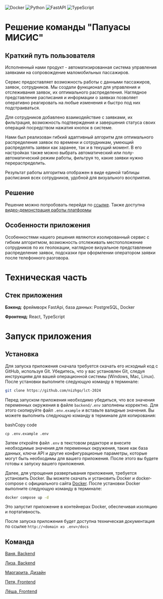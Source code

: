 ![Docker](https://img.shields.io/badge/docker-%230db7ed.svg?style=for-the-badge&logo=docker&logoColor=white)
![Python](https://img.shields.io/badge/python-3670A0?style=for-the-badge&logo=python&logoColor=ffdd54)
![FastAPI](https://img.shields.io/badge/FastAPI-005571?style=for-the-badge&logo=fastapi)
![TypeScript](https://img.shields.io/badge/typescript-%23007ACC.svg?style=for-the-badge&logo=typescript&logoColor=white)

# Решение команды "Папуасы МИСИС"

## Краткий путь пользователя
Исполненный нами продукт - автоматизированная система управления заявками на
сопровождение маломобильных пассажиров.

Сервис предоставляет возможность работы с данными пассажиров, заявок, сотрудников. Мы создали функционал для управления 
и отслеживания заявок, их оптимального распределения. Наглядное представление расписания и информации о заявках позволяет 
оперативно реагировать на любые изменения и быстро под них подстраиваться.


Для сотрудников добавлено взаимодействие с заявками, их фильтрация, возможность подтверждения
и завершения статуса своих операций посредством нажатия кнопок в системе.


Нами был реализован гибкий адаптивный алгоритм для оптимального распределения заявок по времени и сотрудникам, умеющий 
распределять заявки как заранее, так и в текущий момент. В его настройках также можно выбрать автоматический или 
полу-автоматический режим работы, фильтруя то, какие заявки нужно перераспределить.

Результат работы алгоритма отображен в виде единой таблицы расписания всех сотрудников, удобной для визуального восприятия.


## Решение
Решение можно попробовать перейдя по [ссылке](https://papuas.tech/).
Также доступна [видео-демонстрация работы платформы](https://disk.yandex.ru/d/wGfObhV9DwU-dA)

## Особенности приложения
Особенностями нашего решения являются изолированный сервис с гибким алгоритмом, возможность отслеживать местоположение сотрудников по их геолокации, наглядное визуальное представление 
распределение заявок, подсказки при оформлении оператором заявки после телефонного разговора.

# Техническая  часть

## Стек приложения
__Бэкенд__: фреймворк FastApi, база данных: PostgreSQL, Docker

__Фронтенд__: React, TypeScript

# Запуск приложения

## Установка 

  
Для запуска приложения сначала требуется скачать его исходный код с GitHub, используя Git. Убедитесь, что у вас установлен Git, следуя инструкциям для вашей операционной системы (Windows, Mac, Linux). После установки выполните следующую команду в терминале:



```bash
git clone https://github.com/nizhgo/lct-2024
```

Перед запуском приложения необходимо убедиться, что все значения переменных окружения в файле `backend/.env` заполнены корректно. Для этого скопируйте файл `.env.example` и вставьте валидные значения. Вы можете выполнить следующую команду в терминале для копирования:

bashCopy code

`cp .env.example .env`

Затем откройте файл `.env` в текстовом редакторе и внесите необходимые значения для переменных окружения, такие как база данных, ключи API и другие конфигурационые параметры, которые могут быть необходимы для вашего приложения. После этого вы будете готовы к запуску вашего приложения.

Далее, для упрощения развертывания приложения, требуется установить Docker. Вы можете скачать и установить Docker и docker-compose с официального сайта [Docker](https://www.docker.com/). После установки Docker выполните следующую команду в терминале:

```bash
docker compose up -d
```

Это запустит приложение в контейнерах Docker, обеспечивая изоляцию и портативность.

После запуска приложения будет доступна техническая документация по ссылке `http://<domain из .env>/docs`

## Команда

[Ваня, Backend](https://t.me/avalanche05)

[Лиза, Backend](https://t.me/lisaanthro)

[Маргарита, Дизайн](https://t.me/soouthwind)

[Петя, Frontend](https://t.me/PetrAhtimirov)

[Лёша, Frontend](https://t.me/nizhgo)

